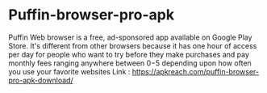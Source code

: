 # Puffin-browser-pro-apk
Puffin Web browser is a free, ad-sponsored app available on Google Play Store. It's different from other browsers because it has one hour of access per day for people who want to try before they make purchases and pay monthly fees ranging anywhere between $0-$5 depending upon how often you use your favorite websites Link : https://apkreach.com/puffin-browser-pro-apk-download/
